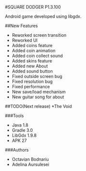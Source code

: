#SQUARE DODGER P1.3.100

Android game developed using libgdx. 

##New Features
* Reworked screen transition
* Reworked UI
* Added coins feature
* Added coin animation
* Added coin collect sound
* Added skins feature
* Added new About
* Added sound button
* Fixed outside screen bug
* Fixed resolution bug
* Fixed performance
* New save/load mechanism
* New guitar song for about

##TODO(Next release)
*The Void

###Tools
* Java 1.8
* Gradle 3.0
* LibGdx 1.9.8
* APK 27

###Authors
* Octavian Bodnariu
* Adelina Aursulesei

